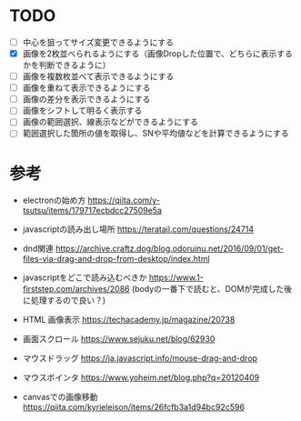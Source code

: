 # TODO

- [ ] 中心を狙ってサイズ変更できるようにする
- [x] 画像を2枚並べられるようにする（画像Dropした位置で、どちらに表示するかを判断できるように）
- [ ] 画像を複数枚並べて表示できるようにする
- [ ] 画像を重ねて表示できるようにする
- [ ] 画像の差分を表示できるようにする
- [ ] 画像をシフトして明るく表示する
- [ ] 画像の範囲選択、線表示などができるようにする
- [ ] 範囲選択した箇所の値を取得し、SNや平均値などを計算できるようにする

# 参考

- electronの始め方
https://qiita.com/y-tsutsu/items/179717ecbdcc27509e5a

- javascriptの読み出し場所
https://teratail.com/questions/24714

- dnd関連
https://archive.craftz.dog/blog.odoruinu.net/2016/09/01/get-files-via-drag-and-drop-from-desktop/index.html

- javascriptをどこで読み込むべきか
https://www.1-firststep.com/archives/2086
(bodyの一番下で読むと、DOMが完成した後に処理するので良い？)

- HTML 画像表示
https://techacademy.jp/magazine/20738

- 画面スクロール
https://www.sejuku.net/blog/62930

- マウスドラッグ
https://ja.javascript.info/mouse-drag-and-drop

- マウスポインタ
https://www.yoheim.net/blog.php?q=20120409

- canvasでの画像移動
https://qiita.com/kyrieleison/items/26fcfb3a1d94bc92c596